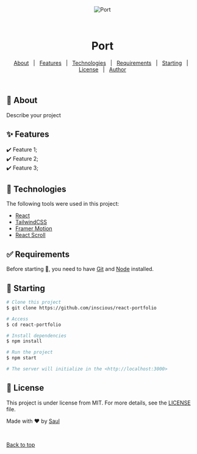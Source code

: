 <div align="center" id="top"> 
  <img src="./.github/app.gif" alt="Port" />

&#xa0;

  <!-- <a href="https://port.netlify.app">Demo</a> -->
</div>

<h1 align="center">Port</h1>

<!-- Status -->

<!-- <h4 align="center">
	🚧  Port 🚀 Under construction...  🚧
</h4>

<hr> -->

<p align="center">
  <a href="#dart-about">About</a> &#xa0; | &#xa0; 
  <a href="#sparkles-features">Features</a> &#xa0; | &#xa0;
  <a href="#rocket-technologies">Technologies</a> &#xa0; | &#xa0;
  <a href="#white_check_mark-requirements">Requirements</a> &#xa0; | &#xa0;
  <a href="#checkered_flag-starting">Starting</a> &#xa0; | &#xa0;
  <a href="#memo-license">License</a> &#xa0; | &#xa0;
  <a href="https://github.com/{{YOUR_GITHUB_USERNAME}}" target="_blank">Author</a>
</p>

<br>

## :dart: About

Describe your project

## :sparkles: Features

:heavy_check_mark: Feature 1;\
:heavy_check_mark: Feature 2;\
:heavy_check_mark: Feature 3;

## :rocket: Technologies

The following tools were used in this project:

<!-- -   [React](https://reactjs.org/) -->

-   <a href="https://reactjs.org/" target="_blank" >React</a>
-   [TailwindCSS](https://tailwindcss.com/)
-   [Framer Motion](https://www.framer.com/motion/)
-   [React Scroll](https://www.npmjs.com/package/react-scroll)

## :white_check_mark: Requirements

Before starting :checkered_flag:, you need to have [Git](https://git-scm.com) and [Node](https://nodejs.org/en/) installed.

## :checkered_flag: Starting

```bash
# Clone this project
$ git clone https://github.com/inscious/react-portfolio

# Access
$ cd react-portfolio

# Install dependencies
$ npm install

# Run the project
$ npm start

# The server will initialize in the <http://localhost:3000>
```

## :memo: License

This project is under license from MIT. For more details, see the [LICENSE](LICENSE.md) file.

Made with :heart: by <a href="https://github.com/inscious" target="_blank">Saul</a>

&#xa0;

<a href="#top">Back to top</a>
